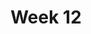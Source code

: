 ---
title: Week 12
days:
  - date: 2022-11-06
    events:
      "**Lecture 30**{: .label .label-lec} [The Chi-square Test for Two-way Tables](https://ph142-ucb.github.io/fa23/src/lec/Lec30_Inference-two-way-tables.pdf) ":
        "Ch. 22"
      "**Data Project**{: .label .label-proj} Data Skills Demonstration Part II (Due 11:59 PM PST)":
  - date: 2022-11-08
    events:
      "**Lecture 31**{: .label .label-lec} Permutation Tests ":
      "**Lab 10**{: .label .label-lab}":
      
  - date: 2022-11-10
    events:
      "**No Class Veterans Day**":
---